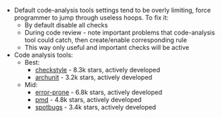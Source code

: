 * Default code-analysis tools settings tend to be overly limiting, force programmer to jump through useless hoops. To fix it:
  * By default disable all checks
  * During code review - note important problems that code-analysis tool could catch, then create/enable corresponding rule
  * This way only useful and important checks will be active
* Code analysis tools:
  * Best:
    * [checkstyle](https://github.com/checkstyle/checkstyle) - 8.3k stars, actively developed
    * [archunit](https://github.com/TNG/ArchUnit) - 3.2k stars, actively developed
  * Mid:
    * [error-prone](https://github.com/google/error-prone) - 6.8k stars, actively developed
    * [pmd](https://github.com/pmd/pmd) - 4.8k stars, actively developed
    * [spotbugs](https://github.com/spotbugs/spotbugs) - 3.4k stars, actively developed
